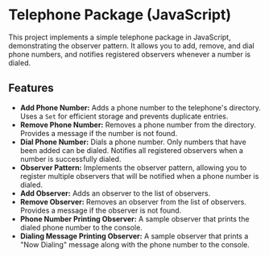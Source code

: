 # Telephone Package (JavaScript)

This project implements a simple telephone package in JavaScript, demonstrating the observer pattern.  It allows you to add, remove, and dial phone numbers, and notifies registered observers whenever a number is dialed.

## Features

*   **Add Phone Number:**  Adds a phone number to the telephone's directory.  Uses a `Set` for efficient storage and prevents duplicate entries.
*   **Remove Phone Number:** Removes a phone number from the directory.  Provides a message if the number is not found.
*   **Dial Phone Number:** Dials a phone number.  Only numbers that have been added can be dialed.  Notifies all registered observers when a number is successfully dialed.
*   **Observer Pattern:** Implements the observer pattern, allowing you to register multiple observers that will be notified when a phone number is dialed.
*   **Add Observer:** Adds an observer to the list of observers.
*   **Remove Observer:** Removes an observer from the list of observers. Provides a message if the observer is not found.
*   **Phone Number Printing Observer:** A sample observer that prints the dialed phone number to the console.
*   **Dialing Message Printing Observer:** A sample observer that prints a "Now Dialing" message along with the phone number to the console.